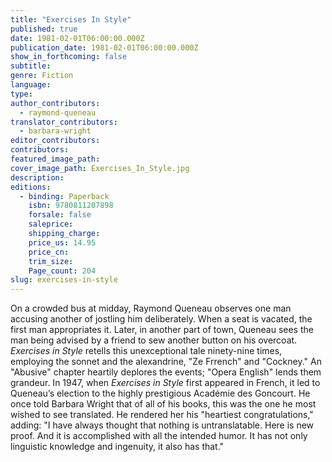 ```yaml
---
title: "Exercises In Style"
published: true
date: 1981-02-01T06:00:00.000Z
publication_date: 1981-02-01T06:00:00.000Z
show_in_forthcoming: false
subtitle:
genre: Fiction
language:
type:
author_contributors:
  - raymond-queneau
translator_contributors:
  - barbara-wright
editor_contributors:
contributors:
featured_image_path:
cover_image_path: Exercises_In_Style.jpg
description:
editions:
  - binding: Paperback
    isbn: 9780811207898
    forsale: false
    saleprice:
    shipping_charge:
    price_us: 14.95
    price_cn:
    trim_size:
    Page_count: 204
slug: exercises-in-style
---
```


On a crowded bus at midday, Raymond Queneau observes one man accusing another of jostling him deliberately. When a seat is vacated, the first man appropriates it. Later, in another part of town, Queneau sees the man being advised by a friend to sew another button on his overcoat. _Exercises in Style_ retells this unexceptional tale ninety-nine times, employing the sonnet and the alexandrine, "Ze Frrench" and "Cockney." An "Abusive" chapter heartily deplores the events; "Opera English" lends them grandeur. In 1947, when _Exercises in Style_ first appeared in French, it led to Queneau’s election to the highly prestigious Académie des Goncourt. He once told Barbara Wright that of all of his books, this was the one he most wished to see translated. He rendered her his "heartiest congratulations," adding: "I have always thought that nothing is untranslatable. Here is new proof. And it is accomplished with all the intended humor. It has not only linguistic knowledge and ingenuity, it also has that."

